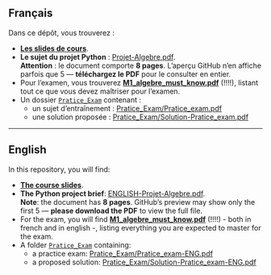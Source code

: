 ## Français
Dans ce dépôt, vous trouverez :
- [**Les slides de cours**](Cours_M1_ALGEBRE_Beamer.pdf).
- **Le sujet du projet Python** : [Projet-Algebre.pdf](Projet-Algebre.pdf).  
  **Attention** : le document comporte **8 pages**. L’aperçu GitHub n’en affiche parfois que 5 — **téléchargez le PDF** pour le consulter en entier.
- Pour l’examen, vous trouverez **[M1_algebre_must_know.pdf](M1_algebre_must_know.pdf)** (!!!!), listant tout ce que vous devez maîtriser pour l’examen.
- Un dossier [`Pratice_Exam`](Pratice_Exam) contenant :  
  - un sujet d’entraînement : [Pratice_Exam/Pratice_exam.pdf](Pratice_Exam/Pratice_exam.pdf)  
  - une solution proposée : [Pratice_Exam/Solution-Pratice_exam.pdf](Pratice_Exam/Solution-Pratice_exam.pdf)

---

## English
In this repository, you will find:
- [**The course slides**](Cours_M1_ALGEBRE_Beamer.pdf).
- **The Python project brief**: [ENGLISH-Projet-Algebre.pdf](ENGLISH-Projet-Algebre.pdf).  
  **Note**: the document has **8 pages**. GitHub’s preview may show only the first 5 — **please download the PDF** to view the full file.
- For the exam, you will find **[M1_algebre_must_know.pdf](M1_algebre_must_know.pdf)** (!!!!) - both in french and in english -, listing everything you are expected to master for the exam.
- A folder [`Pratice_Exam`](Pratice_Exam) containing:  
  - a practice exam: [Pratice_Exam/Pratice_exam-ENG.pdf](Pratice_Exam/Pratice_exam-ENG.pdf)  
  - a proposed solution: [Pratice_Exam/Solution-Pratice_exam-ENG.pdf](Pratice_Exam/Solution-Pratice_exam-ENG.pdf)
